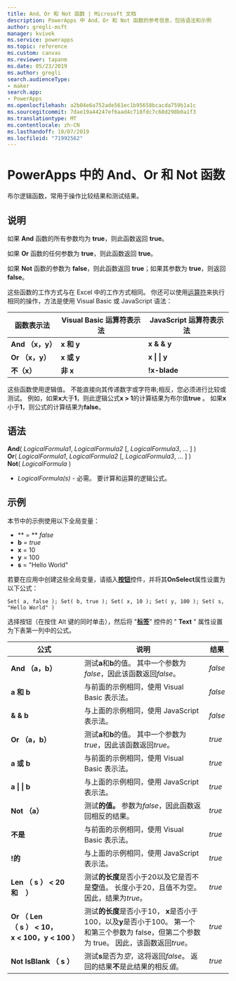 ```yaml
---
title: And、Or 和 Not 函数 | Microsoft 文档
description: PowerApps 中 And、Or 和 Not 函数的参考信息，包括语法和示例
author: gregli-msft
manager: kvivek
ms.service: powerapps
ms.topic: reference
ms.custom: canvas
ms.reviewer: tapanm
ms.date: 05/23/2019
ms.author: gregli
search.audienceType:
- maker
search.app:
- PowerApps
ms.openlocfilehash: a2b04e6a752ade561ec1b95658bcacda759b1a1c
ms.sourcegitcommit: 7dae19a44247ef6aad4c718fdc7c68d298b0a1f3
ms.translationtype: MT
ms.contentlocale: zh-CN
ms.lasthandoff: 10/07/2019
ms.locfileid: "71992562"
---
```

# <a name="and-or-and-not-functions-in-powerapps"></a>PowerApps 中的 And、Or 和 Not 函数

布尔逻辑函数，常用于操作比较结果和测试结果。

## <a name="description"></a>说明

如果 **And** 函数的所有参数均为 **true**，则此函数返回 **true**。

如果 **Or** 函数的任何参数为 **true**，则此函数返回 **true**。

如果 **Not** 函数的参数为 **false**，则此函数返回 **true**；如果其参数为 **true**，则返回 **false**。

这些函数的工作方式与在 Excel 中的工作方式相同。 你还可以使用[运算符](operators.md)来执行相同的操作，方法是使用 Visual Basic 或 JavaScript 语法：

| 函数表示法 | Visual Basic 运算符表示法 | JavaScript 运算符表示法 |
| -------------|------------|--------|
| **And （x，y）** | **x 和 y** | **x & & y** |
| **Or （x，y）** | **x 或 y** | **x &#124; &#124; y** |
| **不（x）** | **非 x** | **!x-blade** |

这些函数使用逻辑值。 不能直接向其传递数字或字符串;相反，您必须进行比较或测试。 例如，如果**x**大于**1**，则此逻辑公式**x > 1**的计算结果为布尔值**true** 。 如果**x**小于**1**，则公式的计算结果为**false**。

## <a name="syntax"></a>语法

**And**( *LogicalFormula1*, *LogicalFormula2* [, *LogicalFormula3*, ... ] )<br>
**Or**( *LogicalFormula1*, *LogicalFormula2* [, *LogicalFormula3*, ... ] )<br>
**Not**( *LogicalFormula* )

- *LogicalFormula(s)* - 必需。  要计算和运算的逻辑公式。

## <a name="examples"></a>示例

本节中的示例使用以下全局变量：

- ** = ** *false*
- **b** = *true*
- **x** = 10
- **y** = 100
- **s** = "Hello World"

若要在应用中创建这些全局变量，请插入[**按钮**](../controls/control-button.md)控件，并将其**OnSelect**属性设置为以下公式：

```powerapps-dot
Set( a, false ); Set( b, true ); Set( x, 10 ); Set( y, 100 ); Set( s, "Hello World" )
```

选择按钮（在按住 Alt 键的同时单击），然后将 "[**标签**](../controls/control-text-box.md)" 控件的 " **Text** " 属性设置为下表第一列中的公式。

| 公式 | 说明 | 结果 |
|---------|-------------|--------|
| **And （a，b）** | 测试**a**和**b**的值。  其中一个参数为*false*，因此该函数返回*false*。 | *false* |
| **a 和 b** | 与前面的示例相同，使用 Visual Basic 表示法。 | *false* |
| **& & b** | 与上面的示例相同，使用 JavaScript 表示法。 | *false* |
| **Or （a，b）** | 测试**a**和**b**的值。 其中一个参数为*true*，因此该函数返回*true*。 | *true* |
| **a 或 b** | 与前面的示例相同，使用 Visual Basic 表示法。 | *true* |
| **a &#124; &#124; b** | 与上面的示例相同，使用 JavaScript 表示法。 | *true* |
| **Not （a）** | 测试**的值。** 参数为*false*，因此函数返回相反的结果。 | *true* |
| **不是** | 与前面的示例相同，使用 Visual Basic 表示法。 | *true* |
| **!的** | 与上面的示例相同，使用 JavaScript 表示法。 | *true* |
| **Len （&nbsp;s&nbsp;）&nbsp;<&nbsp;20 和&nbsp;&nbsp;&nbsp;&nbsp;）** | 测试**的长度**是否小于20以及它是否不是**空**值。 长度小于20，且值不为空。 因此，结果为*true*。 | *true* |
| **Or （&nbsp;Len （&nbsp;s&nbsp;）&nbsp;<&nbsp;10，x&nbsp;<&nbsp;100，y&nbsp;<&nbsp;100&nbsp;）** | 测试**的长度**是否小于10， **x**是否小于100，以及**y**是否小于100。 第一个和第三个参数为 false，但第二个参数为 true。 因此，该函数返回*true*。 | *true* |
| **Not IsBlank （&nbsp;s&nbsp;）** | 测试**s**是否为*空*，这将返回*false*。 返回的结果**不**是此结果的相反*值*。 | *true* |